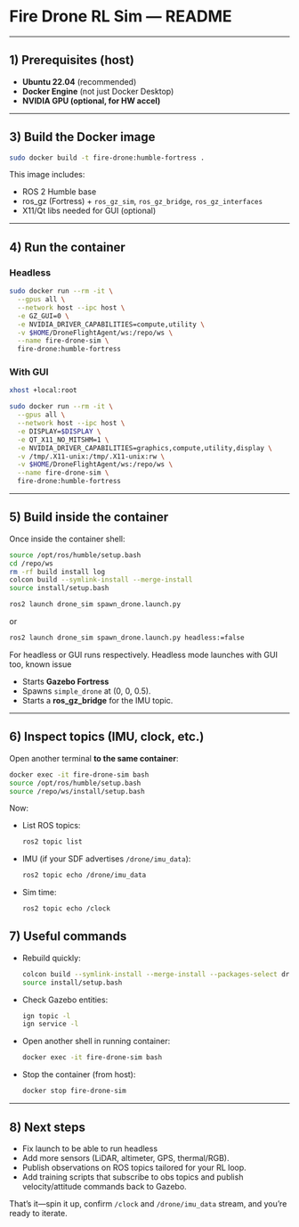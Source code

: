 # Fire Drone RL Sim — README
---

## 1) Prerequisites (host)

* **Ubuntu 22.04** (recommended)
* **Docker Engine** (not just Docker Desktop)
* **NVIDIA GPU (optional, for HW accel)**
  
---

## 3) Build the Docker image

```bash
sudo docker build -t fire-drone:humble-fortress .
```

This image includes:

* ROS 2 Humble base
* ros\_gz (Fortress) + `ros_gz_sim`, `ros_gz_bridge`, `ros_gz_interfaces`
* X11/Qt libs needed for GUI (optional)

---

## 4) Run the container

### Headless

```bash
sudo docker run --rm -it \
  --gpus all \
  --network host --ipc host \
  -e GZ_GUI=0 \
  -e NVIDIA_DRIVER_CAPABILITIES=compute,utility \
  -v $HOME/DroneFlightAgent/ws:/repo/ws \
  --name fire-drone-sim \
  fire-drone:humble-fortress
```

### With GUI

```bash
xhost +local:root

sudo docker run --rm -it \
  --gpus all \
  --network host --ipc host \
  -e DISPLAY=$DISPLAY \
  -e QT_X11_NO_MITSHM=1 \
  -e NVIDIA_DRIVER_CAPABILITIES=graphics,compute,utility,display \
  -v /tmp/.X11-unix:/tmp/.X11-unix:rw \
  -v $HOME/DroneFlightAgent/ws:/repo/ws \
  --name fire-drone-sim \
  fire-drone:humble-fortress
```

---

## 5) Build inside the container

Once inside the container shell:

```bash
source /opt/ros/humble/setup.bash
cd /repo/ws
rm -rf build install log
colcon build --symlink-install --merge-install
source install/setup.bash
```
```bash
ros2 launch drone_sim spawn_drone.launch.py
```
or
```bash
ros2 launch drone_sim spawn_drone.launch.py headless:=false
```
For headless or GUI runs respectively. Headless mode launches with GUI too, known issue

* Starts **Gazebo Fortress**
* Spawns `simple_drone` at (0, 0, 0.5).
* Starts a **ros\_gz\_bridge** for the IMU topic.

---

## 6) Inspect topics (IMU, clock, etc.)

Open another terminal **to the same container**:

```bash
docker exec -it fire-drone-sim bash
source /opt/ros/humble/setup.bash
source /repo/ws/install/setup.bash
```

Now:

* List ROS topics:

  ```bash
  ros2 topic list
  ```
* IMU (if your SDF advertises `/drone/imu_data`):

  ```bash
  ros2 topic echo /drone/imu_data
  ```
* Sim time:

  ```bash
  ros2 topic echo /clock
  ```

## 7) Useful commands

* Rebuild quickly:

  ```bash
  colcon build --symlink-install --merge-install --packages-select drone_sim
  source install/setup.bash
  ```

* Check Gazebo entities:

  ```bash
  ign topic -l
  ign service -l
  ```

* Open another shell in running container:

  ```bash
  docker exec -it fire-drone-sim bash
  ```

* Stop the container (from host):

  ```bash
  docker stop fire-drone-sim
  ```

---

## 8) Next steps

* Fix launch to be able to run headless
* Add more sensors (LiDAR, altimeter, GPS, thermal/RGB).
* Publish observations on ROS topics tailored for your RL loop.
* Add training scripts that subscribe to obs topics and publish velocity/attitude commands back to Gazebo.

That’s it—spin it up, confirm `/clock` and `/drone/imu_data` stream, and you’re ready to iterate.
